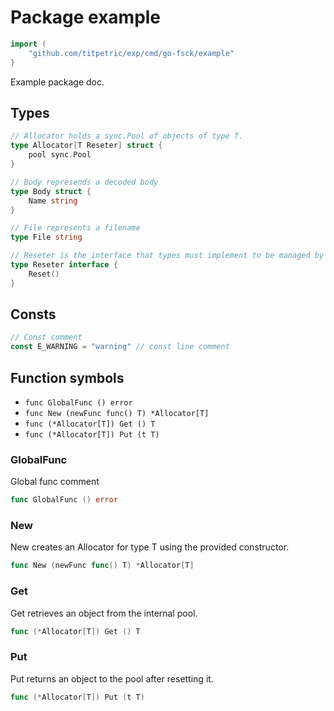 # Package example

```go
import (
	"github.com/titpetric/exp/cmd/go-fsck/example"
}
```

Example package doc.

## Types

```go
// Allocator holds a sync.Pool of objects of type T.
type Allocator[T Reseter] struct {
	pool sync.Pool
}
```

```go
// Body represends a decoded body
type Body struct {
	Name string
}
```

```go
// File represents a filename
type File string
```

```go
// Reseter is the interface that types must implement to be managed by Allocator.
type Reseter interface {
	Reset()
}
```

## Consts

```go
// Const comment
const E_WARNING = "warning"	// const line comment
```

## Function symbols

- `func GlobalFunc () error`
- `func New (newFunc func() T) *Allocator[T]`
- `func (*Allocator[T]) Get () T`
- `func (*Allocator[T]) Put (t T)`

### GlobalFunc

Global func comment

```go
func GlobalFunc () error
```

### New

New creates an Allocator for type T using the provided constructor.

```go
func New (newFunc func() T) *Allocator[T]
```

### Get

Get retrieves an object from the internal pool.

```go
func (*Allocator[T]) Get () T
```

### Put

Put returns an object to the pool after resetting it.

```go
func (*Allocator[T]) Put (t T)
```


